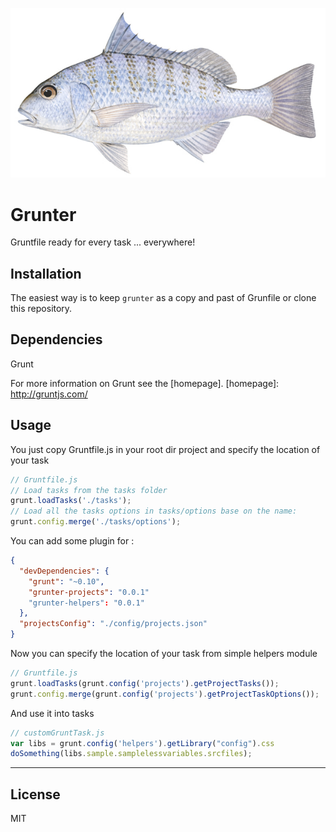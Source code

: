 ![Logo](./assets/barred-grunter.jpg?raw=true "Grunter")

# Grunter
Gruntfile ready for every task ... everywhere!

## Installation
The easiest way is to keep `grunter` as a copy and past of Grunfile or clone this repository.

## Dependencies
Grunt

For more information on Grunt see the [homepage].
[homepage]: http://gruntjs.com/

## Usage

You just copy Gruntfile.js in your root dir project and specify the location of your task
```js
// Gruntfile.js
// Load tasks from the tasks folder
grunt.loadTasks('./tasks');
// Load all the tasks options in tasks/options base on the name:
grunt.config.merge('./tasks/options');
```


You can add some plugin for :
```json
{
  "devDependencies": {
    "grunt": "~0.10",
    "grunter-projects": "0.0.1"
    "grunter-helpers": "0.0.1"
  },
  "projectsConfig": "./config/projects.json"
}
```

Now you can specify the location of your task from simple helpers module
```js
// Gruntfile.js
grunt.loadTasks(grunt.config('projects').getProjectTasks());
grunt.config.merge(grunt.config('projects').getProjectTaskOptions());
```

And use it into tasks
```js
// customGruntTask.js
var libs = grunt.config('helpers').getLibrary("config").css
doSomething(libs.sample.samplelessvariables.srcfiles);
```


----
    
## License
MIT    